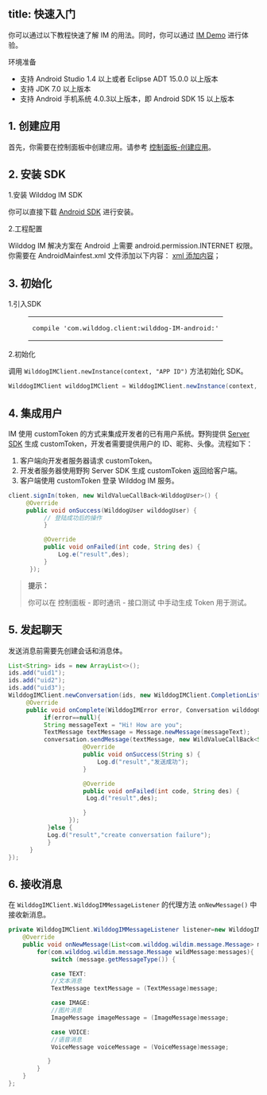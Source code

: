 
title: 快速入门
---

你可以通过以下教程快速了解 IM 的用法。同时，你可以通过 [IM Demo](https://github.com/WildDogTeam/demo-android-wilddogim) 进行体验。

<div class="env">
    <p class="env-title">环境准备</p>
    <ul>
        <li>支持 Android Studio 1.4 以上或者 Eclipse ADT 15.0.0 以上版本</li>
        <li>支持 JDK 7.0 以上版本</li>
        <li>支持 Android 手机系统 4.0.3以上版本，即 Android SDK 15 以上版本</li>
    </ul>
</div>

## 1. 创建应用

首先，你需要在控制面板中创建应用。请参考 [控制面板-创建应用](/console/creat.html)。

## 2. 安装 SDK

1.安装 Wilddog IM SDK

你可以直接下载 [Android SDK](https://cdn.wilddog.com/sdk/android/0.1.0/wilddog-im-0.1.0.zip) 进行安装。

2.工程配置

Wilddog IM 解决方案在 Android 上需要 android.permission.INTERNET 权限。你需要在 AndroidMainfest.xml 文件添加以下内容：
[xml 添加内容](https://cdn.wilddog.com/docs/android/android-xml.html)；


## 3. 初始化

1.引入SDK

<figure class="highlight java"><table><tbody><tr><td class="code"><pre><div class="line">compile <span class="string">'com.wilddog.client:wilddog-IM-android:<span class="android-auth-version"></span>'</span></div></pre></td></tr></tbody></table></figure>

2.初始化

调用 `WilddogIMClient.newInstance(context, "APP ID")` 方法初始化 SDK。

```java
WilddogIMClient wilddogIMClient = WilddogIMClient.newInstance(context, "APP ID");

```
## 4. 集成用户

IM 使用 customToken 的方式来集成开发者的已有用户系统。野狗提供 [Server SDK](/guide/auth/server/server.html) 生成 customToken，开发者需要提供用户的 ID、昵称、头像。流程如下：
1. 客户端向开发者服务器请求 customToken。
2. 开发者服务器使用野狗 Server SDK 生成 customToken 返回给客户端。
3. 客户端使用 customToken 登录 Wilddog IM 服务。

```java
client.signIn(token, new WildValueCallBack<WilddogUser>() {
     @Override
     public void onSuccess(WilddogUser wilddogUser) {
          // 登陆成功后的操作
          }

          @Override
          public void onFailed(int code, String des) {
              Log.e("result",des);
          }
      });
```
<blockquote class="notice">
  <p><strong>提示：</strong></p>
  你可以在 控制面板 - 即时通讯 - 接口测试 中手动生成 Token 用于测试。
</blockquote> 

## 5. 发起聊天

发送消息前需要先创建会话和消息体。
```java
List<String> ids = new ArrayList<>();
ids.add("uid1");
ids.add("uid2");
ids.add("uid3");
WilddogIMClient.newConversation(ids, new WilddogIMClient.CompletionListener() {
     @Override
     public void onComplete(WilddogIMError error, Conversation wilddogConversation) {
          if(error==null){
          String messageText = "Hi! How are you";
          TextMessage textMessage = Message.newMessage(messageText);
          conversation.sendMessage(textMessage, new WildValueCallBack<String>() {
                     @Override
                     public void onSuccess(String s) {
                         Log.d("result","发送成功");
                     }

                     @Override
                     public void onFailed(int code, String des) {
                      Log.d("result",des);

                     }
                 });
           }else {
           Log.d("result","create conversation failure");
           }
      }
});
```
## 6. 接收消息

在 `WilddogIMClient.WilddogIMMessageListener` 的代理方法 `onNewMessage()` 中接收新消息。

```java
private WilddogIMClient.WilddogIMMessageListener listener=new WilddogIMClient.WilddogIMMessageListener() {
    @Override
    public void onNewMessage(List<com.wilddog.wildim.message.Message> messages) {
        for(com.wilddog.wildim.message.Message wildMessage:messages){
            switch (message.getMessageType()) {

            case TEXT:
            //文本消息
            TextMessage textMessage = (TextMessage)message;

            case IMAGE:
            //图片消息
            ImageMessage imageMessage = (ImageMessage)message;

            case VOICE:
            //语音消息
            VoiceMessage voiceMessage = (VoiceMessage)message;

           }
        }
    }
};
```
